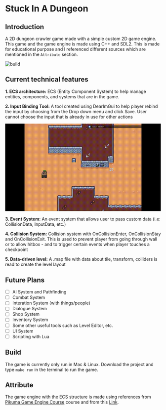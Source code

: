 # Stuck In A Dungeon
## Introduction
A 2D dungeon crawler game made with a simple custom 2D game engine. This game and the game engine is made using C++ and SDL2. This is made for educational purpose and I referenced different sources which are mentioned in the `Attribute` section.

<img src="https://github.com/ngol0/DungeonStuck/blob/main/gameplay.gif" width="900" title="build">

## Current technical features
**1. ECS architecture:**
   ECS (Entity Component System) to help manage entities, components, and systems that are in the game.

**2. Input Binding Tool:**
   A tool created using DearImGui to help player rebind the input by choosing from the Drop down menu and click Save. User cannot choose the input that is already in use for other actions

   <img src="https://github.com/ngol0/DungeonStuck/blob/main/input.gif" width="900" title="build">

**3. Event System:**
   An event system that allows user to pass custom data (i.e: CollisionData, InputData, etc.)

**4. Collision System:**
   Collision system with OnCollisionEnter, OnCollisionStay and OnCollisionExit. This is used to prevent player from going through wall or to allow hitbox - and to trigger certain events when player touches a checkpoint

**5. Data-driven level:** 
   A .map file with data about tile, transform, colliders is read to create the level layout

## Future Plans
- [ ] AI System and Pathfinding
- [ ] Combat System
- [ ] Interation System (with things/people)
- [ ] Dialogue System
- [ ] Shop System
- [ ] Inventory System
- [ ] Some other useful tools such as Level Editor, etc.
- [ ] UI System
- [ ] Scripting with Lua

## Build
The game is currently only run in Mac & Linux. Download the project and type `make run` in the terminal to run the game.

## Attribute
The game engine with the ECS structure is made using references from [Pikuma Game Engine Course](https://pikuma.com/courses/cpp-2d-game-engine-development) course and from this [Link](https://www.david-colson.com/2020/02/09/making-a-simple-ecs.html).
